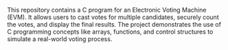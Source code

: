 This repository contains a C program for an Electronic Voting Machine (EVM). It allows users to cast votes for multiple candidates, securely count the votes, and display the final results. The project demonstrates the use of C programming concepts like arrays, functions, and control structures to simulate a real-world voting process.
